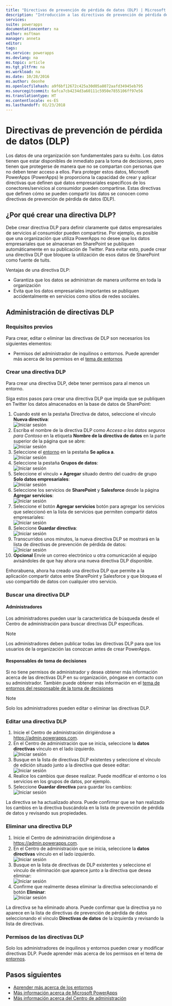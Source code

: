 ```yaml
---
title: "Directivas de prevención de pérdida de datos (DLP) | Microsoft Docs"
description: "Introducción a las directivas de prevención de pérdida de datos para Microsoft PowerApps."
services: 
suite: powerapps
documentationcenter: na
author: msftman
manager: anneta
editor: 
tags: 
ms.service: powerapps
ms.devlang: na
ms.topic: article
ms.tgt_pltfrm: na
ms.workload: na
ms.date: 10/28/2016
ms.author: deonhe
ms.openlocfilehash: a9f6bf12672c425a30d05a8072aafd34945eb795
ms.sourcegitcommit: 6afca7cb4234d3a60111c5950e7855106ff97e56
ms.translationtype: HT
ms.contentlocale: es-ES
ms.lasthandoff: 01/23/2018
---
```

# <a name="data-loss-prevention-dlp-policies"></a>Directivas de prevención de pérdida de datos (DLP)

Los datos de una organización son fundamentales para su éxito. Los datos tienen que estar disponibles de inmediato para la toma de decisiones, pero tienen que protegerse de manera que no se compartan con personas que no deben tener acceso a ellos. Para proteger estos datos, Microsoft PowerApps (PowerApps) le proporciona la capacidad de crear y aplicar directivas que definen qué datos empresariales específicos de los conectores/servicios al consumidor pueden compartirse. Estas directivas que definen cómo se pueden compartir los datos se conocen como directivas de prevención de pérdida de datos (DLP).  

## <a name="why-create-a-dlp-policy"></a>¿Por qué crear una directiva DLP?
Debe crear directiva DLP para definir claramente qué datos empresariales de servicios al consumidor pueden compartirse. Por ejemplo, es posible que una organización que utiliza PowerApps no desee que los datos empresariales que se almacenan en SharePoint se publiquen automáticamente en su publicación de Twitter. Para evitar esto, puede crear una directiva DLP que bloquee la utilización de esos datos de SharePoint como fuente de tuits.

Ventajas de una directiva DLP:
* Garantiza que los datos se administran de manera uniforme en toda la organización  
* Evita que los datos empresariales importantes se publiquen accidentalmente en servicios como sitios de redes sociales.   

## <a name="managing-dlp-policies"></a>Administración de directivas DLP
### <a name="prerequisites"></a>Requisitos previos
Para crear, editar o eliminar las directivas de DLP son necesarios los siguientes elementos:

* Permisos del administrador de inquilinos o entornos. Puede aprender más acerca de los permisos en el [tema de entornos](environments-administration.md)

### <a name="create-a-dlp-policy"></a>Crear una directiva DLP
Para crear una directiva DLP, debe tener permisos para al menos un entorno.  

Siga estos pasos para crear una directiva DLP que impida que se publiquen en Twitter los datos almacenados en la base de datos de SharePoint:  

1. Cuando esté en la pestaña Directiva de datos, seleccione el vínculo **Nueva directiva**:  
   ![Iniciar sesión](./media/prevent-data-loss/create-policy-1.png)    
2. Escriba el nombre de la directiva DLP como *Acceso a los datos seguros para Contoso* en la etiqueta **Nombre de la directiva de datos** en la parte superior de la página que se abre:   
   ![Iniciar sesión](./media/prevent-data-loss/create-policy-2.png)  
3. Seleccione el [entorno](environments-administration.md) en la pestaña **Se aplica a**.  
   ![Iniciar sesión](./media/prevent-data-loss/create-policy-3.png)  
4. Seleccione la pestaña **Grupos de datos**:  
   ![Iniciar sesión](./media/prevent-data-loss/create-policy-4.png)  
5. Seleccione el vínculo **+ Agregar** situado dentro del cuadro de grupo **Solo datos empresariales**:    
   ![Iniciar sesión](./media/prevent-data-loss/create-policy-5.png)  
6. Seleccione los servicios de **SharePoint** y **Salesforce** desde la página **Agregar servicios**:  
   ![Iniciar sesión](./media/prevent-data-loss/create-policy-6.png)  
7. Seleccione el botón **Agregar servicios** botón para agregar los servicios que seleccionó en la lista de servicios que permiten compartir datos empresariales:    
   ![Iniciar sesión](./media/prevent-data-loss/create-policy-7.png)  
8. Seleccione **Guardar directiva**:  
   ![Iniciar sesión](./media/prevent-data-loss/create-policy-8.png)  
9. Transcurridos unos minutos, la nueva directiva DLP se mostrará en la lista de directivas de prevención de pérdida de datos:  
   ![Iniciar sesión](./media/prevent-data-loss/create-policy-9.png)  
10. **Opcional** Envíe un correo electrónico u otra comunicación al equipo avisándoles de que hay ahora una nueva directiva DLP disponible.

Enhorabuena, ahora ha creado una directiva DLP que permite a la aplicación compartir datos entre SharePoint y Salesforce y que bloquea el uso compartido de datos con cualquier otro servicio.  

### <a name="find-a-dlp-policy"></a>Buscar una directiva DLP
#### <a name="admins"></a>Administradores
Los administradores pueden usar la característica de búsqueda desde el Centro de administración para buscar directivas DLP específicas.  

> [!NOTE]
> Los administradores deben publicar todas las directivas DLP para que los usuarios de la organización las conozcan antes de crear PowerApps.

#### <a name="makers"></a>Responsables de toma de decisiones
Si no tiene permisos de administrador y desea obtener más información acerca de las directivas DLP en su organización, póngase en contacto con su administrador. También puede obtener más información en el [tema de entornos del responsable de la toma de decisiones](environments-overview.md)  

> [!NOTE]
> Solo los administradores pueden editar o eliminar las directivas DLP.  

### <a name="edit-a-dlp-policy"></a>Editar una directiva DLP
1. Inicie el Centro de administración dirigiéndose a https://admin.powerapps.com.   
2. En el Centro de administración que se inicia, seleccione la **datos directivas** vínculo en el lado izquierdo.  
   ![Iniciar sesión](./media/prevent-data-loss/2.png)  
3. Busque en la lista de directivas DLP existentes y seleccione el vínculo de edición situado junto a la directiva que desee editar:  
   ![Iniciar sesión](./media/prevent-data-loss/3.png)  
4. Realice los cambios que desee realizar. Puede modificar el entorno o los servicios en los grupos de datos, por ejemplo.  
5. Seleccione **Guardar directiva** para guardar los cambios:  
   ![Iniciar sesión](./media/prevent-data-loss/create-policy-8.png)  

La directiva se ha actualizado ahora. Puede confirmar que se han realizado los cambios en la directiva buscándola en la lista de prevención de pérdida de datos y revisando sus propiedades.   

### <a name="delete-a-dlp-policy"></a>Eliminar una directiva DLP
1. Inicie el Centro de administración dirigiéndose a https://admin.powerapps.com.    
2. En el Centro de administración que se inicia, seleccione la **datos directivas** vínculo en el lado izquierdo.  
   ![Iniciar sesión](./media/prevent-data-loss/2.png)  
3. Busque en la lista de directivas de DLP existentes y seleccione el vínculo de eliminación que aparece junto a la directiva que desea eliminar:  
   ![Iniciar sesión](./media/prevent-data-loss/3-delete.png)  
4. Confirme que realmente desea eliminar la directiva seleccionando el botón **Eliminar**:  
   ![Iniciar sesión](./media/prevent-data-loss/4.png)  

La directiva se ha eliminado ahora. Puede confirmar que la directiva ya no aparece en la lista de directivas de prevención de pérdida de datos seleccionando el vínculo **Directivas de datos** de la izquierda y revisando la lista de directivas.   

### <a name="dlp-policy-permissions"></a>Permisos de las directivas DLP
Solo los administradores de inquilinos y entornos pueden crear y modificar directivas DLP. Puede aprender más acerca de los permisos en el tema de [entornos](environments-administration.md).  

## <a name="next-steps"></a>Pasos siguientes
* [Aprender más acerca de los entornos](environments-administration.md)  
* [Más información acerca de Microsoft PowerApps](getting-started.md)  
* [Más información acerca del Centro de administración](introduction-to-the-admin-center.md)  

